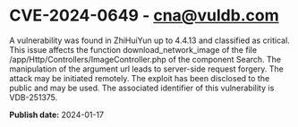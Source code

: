 # CVE-2024-0649 - cna@vuldb.com

A vulnerability was found in ZhiHuiYun up to 4.4.13 and classified as critical. This issue affects the function download_network_image of the file /app/Http/Controllers/ImageController.php of the component Search. The manipulation of the argument url leads to server-side request forgery. The attack may be initiated remotely. The exploit has been disclosed to the public and may be used. The associated identifier of this vulnerability is VDB-251375.

**Publish date:** 2024-01-17
